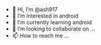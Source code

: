 - 👋 Hi, I’m @ash917
- 👀 I’m interested in android
- 🌱 I’m currently learning android
- 💞️ I’m looking to collaborate on ...
- 📫 How to reach me ...

<!---
ash917/ash917 is a ✨ special ✨ repository because its `README.md` (this file) appears on your GitHub profile.
You can click the Preview link to take a look at your changes.
--->
